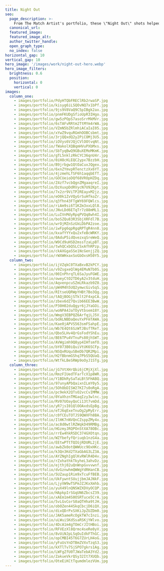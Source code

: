 ```yaml
---
title: Night Out
seo:
  page_description: >-
    From The Match Artist's portfolio, these \"Night Out\" shots helped our customers go on more dates, and for many, find the love of their life.
  canonical_url:
  featured_image:
  featured_image_alt:
  author_twitter_handle:
  open_graph_type:
  no_index: false
horizontal_gap: 10
vertical_gap: 10
hero_image: '/images/work/night-out-hero.webp'
hero_image_filters:
  brightness: 0.6
  position:
    horizontal: 0
    vertical: 0
images:
  column_one:
    - images/portfolio/PdyHTQbFREClRb2rwaSP.jpg
    - images/portfolio/kisyg6iLSQOvNQ7x1bPf.jpg
    - images/portfolio/9js9V8VaQ9C5pIBgk2ax.jpg
    - images/portfolio/pnmFKUDgSfioUpR3IHgo.jpg
    - images/portfolio/gw5zPOpS7asoSrrMkMVr.jpg
    - images/portfolio/6sTAFvRRtm2TtMYm4rWA.jpg
    - images/portfolio/VZmN5bZRlmhiACaIaI05.jpg
    - images/portfolio/xYwZ9vquRGmhOOBCsbmt.jpg
    - images/portfolio/3rjQQxdQ2y2PiCOMj3U5.jpg
    - images/portfolio/iOVys6VJQjCVlOOtvqNt.jpg
    - images/portfolio/fWakolXQBqmHVuPXbMxs.jpg
    - images/portfolio/SbTyqBwQ9GBuXEMoMKmK.jpg
    - images/portfolio/gTL5nklzRkCYC36qnU4r.jpg
    - images/portfolio/0iH8cKLEQC2ypx7BzzbH.jpg
    - images/portfolio/B9jrbgw1QtOaCuxJQgex.jpg
    - images/portfolio/6xnZYmvpRTenctzXx6YT.jpg
    - images/portfolio/4jzmehLfSF6h1aqqbEfT.jpg
    - images/portfolio/GOCUeioDQf68VROpHZDq.jpg
    - images/portfolio/Z4zf7vcbQgnZMgaaqreI.jpg
    - images/portfolio/DzXuxpDdRVycN7U92Kpt.jpg
    - images/portfolio/7x2zr9ViTP2REayxM2jz.jpg
    - images/portfolio/eO0k1ZvVQyGrSuHfkoZr.jpg
    - images/portfolio/q3fhn43FTgWY69FQWlcs.jpg
    - images/portfolio/riAm9si6T1KZm3xxLQl8.jpg
    - images/portfolio/JNvLDd6ETqTr7z88mML1.jpg
    - images/portfolio/LuIVnMdyRpqPVQq8wh4I.jpg
    - images/portfolio/boSZQu83R3SbjXRFdl7B.jpg
    - images/portfolio/wrOjMZnSzGkLDbPA2zoe.jpg
    - images/portfolio/iwFpg6qpRgqRPTgR4nn8.jpg
    - images/portfolio/kxafYYYxQu2xfeBcWRKY.jpg
    - images/portfolio/0AduP5idQvezxqSreWeQ.jpg
    - images/portfolio/W9Cd9uHSD2mssTzaLpBT.jpg
    - images/portfolio/twhQCxbQSLCSxAfhRPzp.jpg
    - images/portfolio/ckAXGgaSSe1NcGenjjZQ.jpg
    - images/portfolio/rWXWHxaxSoGbOxsH50Y5.jpg
  column_two:
    - images/portfolio/ijVZqkC0TXaBxvB2kPCY.jpg
    - images/portfolio/v9ZsgxeQlWg4EMuN7b0S.jpg
    - images/portfolio/00InPhrqTL6SaJyuFGWE.jpg
    - images/portfolio/oweyCtO2TD6yA2v3tduH.jpg
    - images/portfolio/AqvenpcuSZmLRkazb9Z0.jpg
    - images/portfolio/pW4M4h5UQ2ymwcGivSqS.jpg
    - images/portfolio/RItseUQRWpYHBt7Bo3Qg.jpg
    - images/portfolio/tAQjBOGjSTklt2F4xpCA.jpg
    - images/portfolio/zbex6dZ7Qvib66EE3BwW.jpg
    - images/portfolio/P30H02duQgyr6jJYaGOi.jpg
    - images/portfolio/woNPA4JaTOyVtbsem18Y.jpg
    - images/portfolio/WmgV3EBPQZ6ArfqjLJ5V.jpg
    - images/portfolio/bdALNBDaQeuYxPFmTAWA.jpg
    - images/portfolio/Kae0jAPVS563smFSahpE.jpg
    - images/portfolio/Wb7E4Qt6SzWTJBsfTReT.jpg
    - images/portfolio/Qbo5LHv4QrGsFodYShEu.jpg
    - images/portfolio/BE6TPu4VTnuPs80jhSWT.jpg
    - images/portfolio/AVWgimh9Q8yp4IHfsmfO.jpg
    - images/portfolio/bY073B0iQuiVtUK6SCFp.jpg
    - images/portfolio/NSQxRUquSBeDb7QR2Mpi.jpg
    - images/portfolio/H2fBbnmGShq7PbS5QUaQ.jpg
    - images/portfolio/WtfkLBeSRWp9oOyJ1STg.jpg
  column_three:
    - images/portfolio/jG7VtXHrQbi6jCMjXjXl.jpg
    - images/portfolio/RmzFIUedTFarTcX1p8WR.jpg
    - images/portfolio/Y1BDkRySaTaLBt5FHABQ.jpg
    - images/portfolio/97unyAPbQaixnILmY0y5.jpg
    - images/portfolio/5Oh8bDISW27KI7s0oRgA.jpg
    - images/portfolio/pc9ekX2QTsO2vcCvIMMW.jpg
    - images/portfolio/0YaXhznTMGaqIzy3wlnc.jpg
    - images/portfolio/RV07UOayQoCi13t7vmDd.jpg
    - images/portfolio/yR7jsI01QlOOAxdsEpBg.jpg
    - images/portfolio/eTJ6qExeTnuOg2pMyErr.jpg
    - images/portfolio/c0fCEuTOTJS9QWXFh8BA.jpg
    - images/portfolio/IlHK7nNVQnCZsppZMy4x.jpg
    - images/portfolio/ac8d0wtlRZWqkD49RMBg.jpg
    - images/portfolio/HGzmyJRQPOnStXA78OBc.jpg
    - images/portfolio/rrEw4hkRSDC374GXOtqn.jpg
    - images/portfolio/WZfbefyfQriuqb1nzG4a.jpg
    - images/portfolio/EEtwPTtTQIGjRDURL2jE.jpg
    - images/portfolio/awbZk0otQWWUcc9OxHKc.jpg
    - images/portfolio/k3Qn3Kd2TXaGbAG3LZ3A.jpg
    - images/portfolio/AYZNghIgQlKvRWlR4D4v.jpg
    - images/portfolio/rZxhathkTkyheL3ahvDz.jpg
    - images/portfolio/ejthj02uQnWnpGvvvwnf.jpg
    - images/portfolio/dvGznwhmQWWgYdRHanCB.jpg
    - images/portfolio/5UZaup1Rim9xTcuFfBEB.jpg
    - images/portfolio/UkFywntSUujjbmJAJNkF.jpg
    - images/portfolio/LjyVW9wTSPmJZJKxXmhb.jpg
    - images/portfolio/yuX49lnQNSWZXDVyOCQP.jpg
    - images/portfolio/HApkpIrSGqUN6ZbcsZ39.jpg
    - images/portfolio/xAEm1m4S0OSRTuce5CrA.jpg
    - images/portfolio/5vLGvCorS0aQTHha9tJH.jpg
    - images/portfolio/obOZen44SkqCbcjD6iQX.jpg
    - images/portfolio/dixQDrPxSXKiJpZUZDm0.jpg
    - images/portfolio/JAK5ameRcOgkTW7cInzi.jpg
    - images/portfolio/uLWuiSKdSsaRSKjYWlvo.jpg
    - images/portfolio/4DcA1m4gTOmCrJItHBoi.jpg
    - images/portfolio/RFVEzXl8Qrmc4seRe0yV.jpg
    - images/portfolio/8vUiNJpLSqOuIdkFThGC.jpg
    - images/portfolio/opCMBI45T6G7ZUrLH4oG.jpg
    - images/portfolio/yFuUsYnDTBmZVXvTzqS3.jpg
    - images/portfolio/kXTlTv7SjSPO7gkrs1Ag.jpg
    - images/portfolio/LWFgZfU0TJWaTebA3Yd2.jpg
    - images/portfolio/ZakueVkrQSy32It7XUQb.jpg
    - images/portfolio/OteEiKCtTqumdmlezVUm.jpg
---
```

